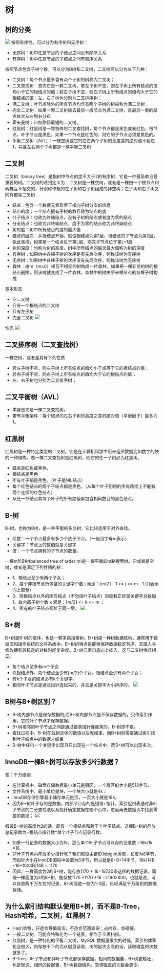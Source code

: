 # 树
## 树的分类
![](assets/tree.png)
按照有序性，可以分为有序树和无序树：
- 无序树：树中任意节点的子结点之间没有顺序关系
- 有序树：树中任意节点的子结点之间有顺序关系

按照节点包含子树个数，可以分为B树和二叉树，二叉树可以分为以下几种：
- 二叉树：每个节点最多含有两个子树的树称为二叉树；
- 二叉查找树：首先它是一颗二叉树，若左子树不空，则左子树上所有结点的值均小于它的根结点的值；若右子树不空，则右子树上所有结点的值均大于它的根结点的值；左、右子树也分别为二叉排序树；
- 满二叉树：叶节点除外的所有节点均含有两个子树的树被称为满二叉树；
- 完全二叉树：如果一颗二叉树除去最后一层节点为满二叉树，且最后一层的结点依次从左到右分布
- 霍夫曼树：带权路径最短的二叉树。
- 红黑树：红黑树是一颗特殊的二叉查找树，每个节点都是黑色或者红色，根节点、叶子节点是黑色。如果一个节点是红色的，则它的子节点必须是黑色的。
- 平衡二叉树（AVL）：一棵空树或它的左右两个子树的高度差的绝对值不超过1，并且左右两个子树都是一棵平衡二叉树

## 二叉树
二叉树（binary tree）是指树中节点的度不大于2的有序树，它是一种最简单且最重要的树。二叉树的递归定义为：二叉树是一棵空树，或者是一棵由一个根节点和两棵互不相交的，分别称作根的左子树和右子树组成的非空树；左子树和右子树又同样都是二叉树
- 结点：包含一个数据元素及若干指向子树分支的信息
- 结点的度：一个结点拥有子树的数目称为结点的度
- 叶子结点：也称为终端结点，没有子树的结点或者度为零的结点
- 分支结点：也称为非终端结点，度不为零的结点称为非终端结点
- 树的度：树中所有结点的度的最大值
- 结点的层次：从根结点开始，假设根结点为第1层，根结点的子节点为第2层，依此类推，如果某一个结点位于第L层，则其子节点位于第L+1层
- 树的深度：也称为树的高度，树中所有结点的层次最大值称为树的深度
- 有序树：如果树中各棵子树的次序是有先后次序，则称该树为有序树
- 无序树：如果树中各棵子树的次序没有先后次序，则称该树为无序树
- 森林：由m（m≥0）棵互不相交的树构成一片森林。如果把一棵非空的树的根结点删除，则该树就变成了一片森林，森林中的树由原来根结点的各棵子树构成

基本形态
- 空二叉树
- 只有一个根结点的二叉树
- 只有左子树
- 完全二叉树
![](assets/二叉树.jpg)

性质
![](assets/二叉树性质.jpg)

## 二叉排序树（二叉查找树）
一棵空树，或者是具有下列性质
- 若左子树不空，则左子树上所有结点的值均小于或等于它的根结点的值；
- 若右子树不空，则右子树上所有结点的值均大于它的根结点的值；
- 左、右子树也分别为二叉排序树；

## 二叉平衡树（AVL）
- 本身首先是一棵二叉查找树。
- 带有平衡条件：每个结点的左右子树的高度之差的绝对值（平衡因子）最多为1。

## 红黑树
红黑树是一种特定类型的二叉树，它是在计算机科学中用来组织数据比如数字的块的一种结构。若一棵二叉查找树是红黑树，则它的任一子树必为红黑树。

- 结点是红色或黑色。
- 根结点是黑色
- 所有叶子都是黑色。（叶子是NIL结点）
- 每个红色结点的两个子结点都是黑色。（从每个叶子到根的所有路径上不能有两个连续的红色结点）
- 从任一节结点其每个叶子的所有路径都包含相同数目的黑色结点。

## B-树 
B-树，也称为B树，是一种平衡的多叉树，它比较适用于对外查找。
- 阶数：一个节点最多有多少个孩子节点。（一般用字母m表示）
- 关键字：节点上的数值就是关键字
- 度：一个节点拥有的子节点的数量。

一棵m阶B树(balanced tree of order m)是一棵平衡的m路搜索树。它或者是空树，或者是满足下列性质的树：
- 1、根结点至少有两个子女；
- 2、每个非根节点所包含的关键字个数 j 满足：⌈m/2⌉ - 1 <= j <= m - 1.(⌈⌉表示向上取整)
- 3、除根结点以外的所有结点（不包括叶子结点）的度数正好是关键字总数加1，故内部子树个数 k 满足：⌈m/2⌉ <= k <= m ；
- 4、所有的叶子结点都位于同一层。
![](assets/btree.jpg)

## B+树
B+树是B-树的变体，也是一颗多路搜索树。B+树是一种树数据结构，通常用于数据库和操作系统的文件系统中。B+树的特点是能够保持数据稳定有序，其插入与修改拥有较稳定的对数时间复杂度。B+树元素自底向上插入，这与二叉树恰好相反。
- 每个结点至多有m个子女
- 除根结点外，每个结点至少有[m/2]个子女，根结点至少有两个子女；
- 有k个子女的结点必有k个关键字。
- 相邻叶子节点是通过指针连起来的，并且是关键字大小排序的。
![](assets/b+tree.jpg)

## B树与B+树区别？
- B-树内部节点是保存数据的;而B+树内部节点是不保存数据的，只作索引作用，它的叶子节点才保存数据。
- B+树相邻的叶子节点之间是通过链表指针连起来的，B-树却不是。
- 查找过程中，B-树在找到具体的数值以后就结束，而B+树则需要通过索引找到叶子结点中的数据才结束
- B-树中任何一个关键字出现且只出现在一个结点中，而B+树可以出现多次。

## InnoDB一棵B+树可以存放多少行数据？
答：千万级别
- 在计算机中，磁盘存储数据最小单元是扇区，一个扇区的大小是512字节。
- 文件系统中，最小单位是块，一个块大小就是4k；
- InnoDB存储引擎最小储存单元是页，一页大小就是16k。
- 因为B+树叶子存的是数据，内部节点存的是键值+指针。索引组织表通过非叶子节点的二分查找法以及指针确定数据在哪个页中，进而再去数据页中找到需要的数据；
![](assets/sector.jpg)

假设B+树的高度为2的话，即有一个根结点和若干个叶子结点。这棵B+树的存放总记录数为=根结点指针数*单个叶子节点记录行数。
- 如果一行记录的数据大小为1k，那么单个叶子节点可以存的记录数 =16k/1k =16.
- 非叶子节点内存放多少指针呢？我们假设主键ID为bigint类型，长度为8字节，而指针大小在InnoDB源码中设置为6字节，所以就是8+6=14字节，16k/14B =16*1024B/14B = 1170
- 因此，一棵高度为2的B+树，能存放1170 * 16=18720条这样的数据记录。同理一棵高度为3的B+树，能存放1170 *1170 *16 =21902400，也就是说，可以存放两千万左右的记录。B+树高度一般为1-3层，已经满足千万级别的数据存储。

## 为什么索引结构默认使用B+树，而不是B-Tree，Hash哈希，二叉树，红黑树？
- Hash哈希，只适合等值查询，不适合范围查询；占内存，会碰撞。
- 一般二叉树，可能会特殊化为一个链表，相当于全表扫描。
- 红黑树，是一种特化的平衡二叉树，MySQL 数据量很大的时候，索引的体积也会很大，内存放不下的而从磁盘读取，树的层次太高的话，读取磁盘的次数就多了。
- B-Tree，叶子节点和非叶子节点都保存数据，相同的数据量，B+树更矮壮，也是就说，相同的数据量，B+树数据结构，查询磁盘的次数会更少。
